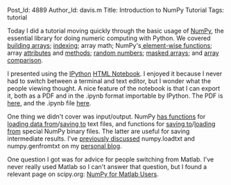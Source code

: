 Post_Id: 4889
Author_Id: davis.m
Title: Introduction to NumPy Tutorial
Tags: tutorial

<p>Today I did a tutorial moving quickly through the basic usage of <a href="http://docs.scipy.org/doc/numpy/reference/">NumPy</a>, the essential library for doing numeric computing with Python. We covered <a href="http://docs.scipy.org/doc/numpy/reference/routines.array-creation.html">building arrays</a>; <a href="http://docs.scipy.org/doc/numpy/reference/arrays.indexing.html">indexing</a>; array math; NumPy's<a href="http://docs.scipy.org/doc/numpy/reference/ufuncs.html#available-ufuncs"> element-wise functions</a>; array <a href="http://docs.scipy.org/doc/numpy/reference/arrays.ndarray.html#array-attributes">attributes</a> and <a href="http://docs.scipy.org/doc/numpy/reference/arrays.ndarray.html#array-methods">methods</a>; <a href="http://docs.scipy.org/doc/numpy/reference/routines.random.html">random numbers</a>; <a href="http://docs.scipy.org/doc/numpy/reference/maskedarray.html">masked arrays</a>; and <a href="http://docs.scipy.org/doc/numpy/reference/routines.testing.html">array comparison</a>.</p>
<p>I presented using the <a href="http://ipython.org">IPython</a> <a href="http://ipython.org/ipython-doc/dev/interactive/htmlnotebook.html">HTML Notebook</a>. I enjoyed it because I never had to switch between a terminal and text editor, but I wonder what the people viewing thought. A nice feature of the notebook is that I can export it, both as a PDF and in the .ipynb format importable by IPython. The PDF is <a href="{{root_path}}/files/2012/06/NumpyLesson.pdf">here</a>, and the .ipynb file <a href="https://raw.github.com/gist/2847673/2973541fd2d1209f511efbdda81c3dc6c7d7b7c9/NumpyLesson.ipynb">here</a>.</p>
<p>One thing we didn't cover was input/output. NumPy <a href="http://docs.scipy.org/doc/numpy/reference/routines.io.html">has functions</a> for <a href="http://docs.scipy.org/doc/numpy/reference/generated/numpy.loadtxt.html#numpy.loadtxt">loading data from</a>/<a href="http://docs.scipy.org/doc/numpy/reference/generated/numpy.savetxt.html#numpy.savetxt">saving to</a> text files, and functions for <a href="http://docs.scipy.org/doc/numpy/reference/generated/numpy.save.html#numpy.save">saving to</a>/<a href="http://docs.scipy.org/doc/numpy/reference/generated/numpy.load.html#numpy.load">loading from</a> special NumPy binary files. The latter are useful for saving intermediate results. I've <a href="http://j.mp/KP8L7P">previously discussed</a> numpy.loadtxt and numpy.genfromtxt on my <a href="http://j.mp/penandpants">personal blog</a>.</p>
<p>One question I got was for advice for people switching from Matlab. I've never really used Matlab so I can't answer that question, but I found a relevant page on scipy.org: <a href="http://www.scipy.org/NumPy_for_Matlab_Users">NumPy for Matlab Users</a>.</p>
